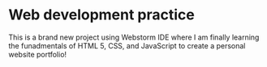# Web development practice
This is a brand new project using Webstorm IDE where I am finally learning the funadmentals of HTML 5, CSS, and JavaScript to create a personal website portfolio!
